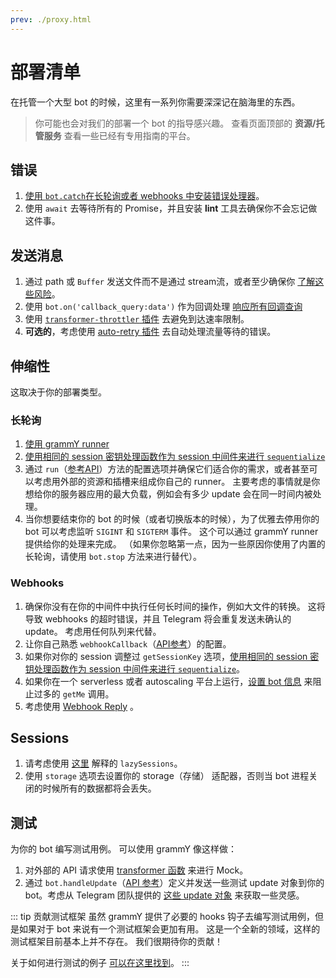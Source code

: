 ```yaml
---
prev: ./proxy.html
---
```


# 部署清单

在托管一个大型 bot 的时候，这里有一系列你需要深深记在脑海里的东西。

> 你可能也会对我们的部署一个 bot 的指导感兴趣。
> 查看页面顶部的 **资源/托管服务** 查看一些已经有专用指南的平台。

## 错误

1. [使用 `bot.catch`在长轮询或者 webhooks 中安装错误处理器](/zh/guide/errors.md)。
2. 使用 `await` 去等待所有的 Promise，并且安装 **lint** 工具去确保你不会忘记做这件事。

## 发送消息

1. 通过 path 或 `Buffer` 发送文件而不是通过 stream流，或者至少确保你 [了解这些风险](./transformers.md#use-cases-of-transformer-functions)。
2. 使用 `bot.on('callback_query:data')` 作为回调处理 [响应所有回调查询](../plugins/keyboard.md#responding-to-clicks)
3. 使用 [`transformer-throttler` 插件](/zh/plugins/transformer-throttler.md) 去避免到达速率限制。
4. **可选的**，考虑使用 [auto-retry 插件](/zh/plugins/auto-retry.md) 去自动处理流量等待的错误。

## 伸缩性

这取决于你的部署类型。

### 长轮询

1. [使用 grammY runner](/zh/plugins/runner.md)
2. [使用相同的 session 密钥处理函数作为 session 中间件来进行 `sequentialize`](./scaling.md#并发是困难的)
3. 通过 `run`（[参考API](https://doc.deno.land/https://deno.land/x/grammy_runner/mod.ts/~/run)）方法的配置选项并确保它们适合你的需求，或者甚至可以考虑用外部的资源和插槽来组成你自己的 runner。
   主要考虑的事情就是你想给你的服务器应用的最大负载，例如会有多少 update 会在同一时间内被处理。
4. 当你想要结束你的 bot 的时候（或者切换版本的时候），为了优雅去停用你的 bot 可以考虑监听 `SIGINT` 和 `SIGTERM` 事件。
   这个可以通过 grammY runner 提供给你的处理来完成。
   （如果你忽略第一点，因为一些原因你使用了内置的长轮询，请使用 `bot.stop` 方法来进行替代）。

### Webhooks

1. 确保你没有在你的中间件中执行任何长时间的操作，例如大文件的转换。
   这将导致 webhooks 的超时错误，并且 Telegram 将会重复发送未确认的 update。
   考虑用任何队列来代替。
2. 让你自己熟悉 `webhookCallback`（[API参考](https://doc.deno.land/https://deno.land/x/grammy/mod.ts/~/webhookCallback)）的配置。
3. 如果你对你的 session 调整过 `getSessionKey` 选项，[使用相同的 session 密钥处理函数作为 session 中间件来进行 `sequentialize`](./scaling.md#concurrency-is-hard)。
4. 如果你在一个 serverless 或者 autoscaling 平台上运行，[设置 bot 信息](https://doc.deno.land/https://deno.land/x/grammy/mod.ts/~/BotConfig) 来阻止过多的 `getMe` 调用。
5. 考虑使用 [Webhook Reply](/zh/guide/deployment-types.md#webhook-reply) 。

## Sessions

1. 请考虑使用 [这里](/zh/plugins/session.md#懒会话) 解释的 `lazySessions`。
2. 使用 `storage` 选项去设置你的 storage（存储） 适配器，否则当 bot 进程关闭的时候所有的数据都将会丢失。

## 测试

为你的 bot 编写测试用例。
可以使用 grammY 像这样做：

1. 对外部的 API 请求使用 [transformer 函数](./transformers.md) 来进行 Mock。
2. 通过 `bot.handleUpdate`（[API 参考](https://doc.deno.land/https://deno.land/x/grammy/mod.ts/~/Bot#handleUpdate)）定义并发送一些测试 update 对象到你的 bot。考虑从 Telegram 团队提供的 [这些 update 对象](https://core.telegram.org/bots/webhooks#testing-your-bot-with-updates) 来获取一些灵感。

::: tip 贡献测试框架
虽然 grammY 提供了必要的 hooks 钩子去编写测试用例，但是如果对于 bot 来说有一个测试框架会更加有用。
这是一个全新的领域，这样的测试框架目前基本上并不存在。
我们很期待你的贡献！

关于如何进行测试的例子 [可以在这里找到](https://github.com/PavelPolyakov/grammy-with-tests)。
:::
